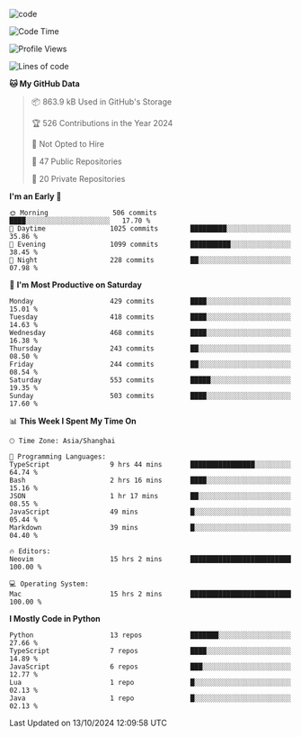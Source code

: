 
<!--
**liuyaanng/liuyaanng** is a ✨ _special_ ✨ repository because its `README.md` (this file) appears on your GitHub profile.

Here are some ideas to get you started:

- 🔭 I’m currently working on ...
- 🌱 I’m currently learning ...
- 👯 I’m looking to collaborate on ...
- 🤔 I’m looking for help with ...
- 💬 Ask me about ...
- 📫 How to reach me: ...
- 😄 Pronouns: ...
- ⚡ Fun fact: ...
-->


![code](https://cdn.jsdelivr.net/gh/liuyaanng/liuyaanng@1.0/code.gif) 

<!--START_SECTION:waka-->
![Code Time](http://img.shields.io/badge/Code%20Time-918%20hrs%2012%20mins-blue)

![Profile Views](http://img.shields.io/badge/Profile%20Views-0-blue)

![Lines of code](https://img.shields.io/badge/From%20Hello%20World%20I%27ve%20Written-14.8%20million%20lines%20of%20code-blue)

**🐱 My GitHub Data** 

> 📦 863.9 kB Used in GitHub's Storage 
 > 
> 🏆 526 Contributions in the Year 2024
 > 
> 🚫 Not Opted to Hire
 > 
> 📜 47 Public Repositories 
 > 
> 🔑 20 Private Repositories 
 > 
**I'm an Early 🐤** 

```text
🌞 Morning                506 commits         ████░░░░░░░░░░░░░░░░░░░░░   17.70 % 
🌆 Daytime                1025 commits        █████████░░░░░░░░░░░░░░░░   35.86 % 
🌃 Evening                1099 commits        ██████████░░░░░░░░░░░░░░░   38.45 % 
🌙 Night                  228 commits         ██░░░░░░░░░░░░░░░░░░░░░░░   07.98 % 
```
📅 **I'm Most Productive on Saturday** 

```text
Monday                   429 commits         ████░░░░░░░░░░░░░░░░░░░░░   15.01 % 
Tuesday                  418 commits         ████░░░░░░░░░░░░░░░░░░░░░   14.63 % 
Wednesday                468 commits         ████░░░░░░░░░░░░░░░░░░░░░   16.38 % 
Thursday                 243 commits         ██░░░░░░░░░░░░░░░░░░░░░░░   08.50 % 
Friday                   244 commits         ██░░░░░░░░░░░░░░░░░░░░░░░   08.54 % 
Saturday                 553 commits         █████░░░░░░░░░░░░░░░░░░░░   19.35 % 
Sunday                   503 commits         ████░░░░░░░░░░░░░░░░░░░░░   17.60 % 
```


📊 **This Week I Spent My Time On** 

```text
🕑︎ Time Zone: Asia/Shanghai

💬 Programming Languages: 
TypeScript               9 hrs 44 mins       ████████████████░░░░░░░░░   64.74 % 
Bash                     2 hrs 16 mins       ████░░░░░░░░░░░░░░░░░░░░░   15.16 % 
JSON                     1 hr 17 mins        ██░░░░░░░░░░░░░░░░░░░░░░░   08.55 % 
JavaScript               49 mins             █░░░░░░░░░░░░░░░░░░░░░░░░   05.44 % 
Markdown                 39 mins             █░░░░░░░░░░░░░░░░░░░░░░░░   04.40 % 

🔥 Editors: 
Neovim                   15 hrs 2 mins       █████████████████████████   100.00 % 

💻 Operating System: 
Mac                      15 hrs 2 mins       █████████████████████████   100.00 % 
```

**I Mostly Code in Python** 

```text
Python                   13 repos            ███████░░░░░░░░░░░░░░░░░░   27.66 % 
TypeScript               7 repos             ████░░░░░░░░░░░░░░░░░░░░░   14.89 % 
JavaScript               6 repos             ███░░░░░░░░░░░░░░░░░░░░░░   12.77 % 
Lua                      1 repo              █░░░░░░░░░░░░░░░░░░░░░░░░   02.13 % 
Java                     1 repo              █░░░░░░░░░░░░░░░░░░░░░░░░   02.13 % 
```




 Last Updated on 13/10/2024 12:09:58 UTC
<!--END_SECTION:waka-->
